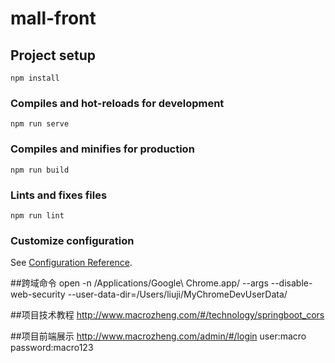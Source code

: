 # mall-front

## Project setup
```
npm install
```

### Compiles and hot-reloads for development
```
npm run serve
```

### Compiles and minifies for production
```
npm run build
```

### Lints and fixes files
```
npm run lint
```

### Customize configuration
See [Configuration Reference](https://cli.vuejs.org/config/).


##跨域命令
open -n /Applications/Google\ Chrome.app/ --args --disable-web-security  --user-data-dir=/Users/liuji/MyChromeDevUserData/

##项目技术教程
http://www.macrozheng.com/#/technology/springboot_cors

##项目前端展示
http://www.macrozheng.com/admin/#/login  user:macro  password:macro123
